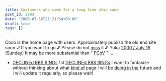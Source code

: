 ```yaml
---
title: Customers who came for a long time also came
post_id: 2983
date: '2000-07-16T21:21:54+09:00'
draft: true
tags: []
---
```


Coco is the home page with users. Approximately publish the old end site soon ♪ If you want to go ♪ Please do not [miss](https://danmaq.com/tag/FCoV) it ♪ Yuka [2000 / July 16](https://danmaq.com/tag/FCoV) (Sunday) It may be more substantial than " [FCoV](https://danmaq.com/tag/FCoV) " ...

*   [DECLINEd BBS RINGs](https://danmaq.com/tag/declined) 1st [DECLINEd BBS RINGs](https://danmaq.com/tag/declined) I want to fantasize without thinking about what [kind of](https://danmaq.com/tag/declined) page I will be [doing in the](https://danmaq.com/tag/declined) future and I will update it regularly, so please wait!
